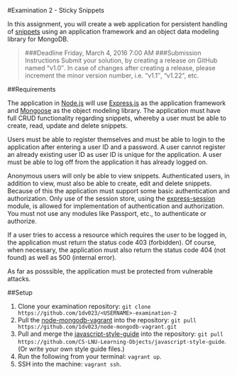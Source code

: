 #Examination 2 - Sticky Snippets

In this assignment, you will create a web application for persistent handling of [snippets](https://en.wikipedia.org/wiki/Snippet_(programming)) using an application framework and an object data modeling library for MongoDB.

>###Deadline
Friday, March 4, 2016 7:00 AM 
###Submission Instructions
Submit your solution, by creating a release on GitHub named “v1.0″. In case of changes after creating a release, please increment the minor version number, i.e. “v1.1″, “v1.22", etc.

##Requirements

The application in [Node.js](https://nodejs.org/en/) will use [Express.js](http://expressjs.com/) as the application  framework and [Mongoose](http://mongoosejs.com/) as  the object modeling library. The application must have full CRUD functionality regarding snippets, whereby a user must be able to create, read, update and delete snippets.

Users must be able to register themselves and must be able to login to the application after entering a user ID and a password. A user cannot register an already existing user ID as user ID is unique for the application. A user must be able to log off from the application it has already logged on.

Anonymous users will only be able to view snippets. Authenticated users, in addition to view, must also be able to create, edit and delete snippets.  Because of this the application must support some basic authentication and authorization. Only use of the session store, using the [express-session](https://github.com/expressjs/session) module, is allowed for implementation of authentication and authorization. You must not use any modules like Passport, etc., to authenticate or authorize.

If a user tries to access a resource which requires the user to be logged in, the application must return the status code 403 (forbidden). Of course, when necessary, the application must also return the status code 404 (not found) as well as 500 (internal error).

As far as posssible, the application must be protected from vulnerable attacks.

##Setup
1. Clone your examination repository: `git clone https://github.com/1dv023/<USERNAME>-examination-2`
2. Pull the [node-mongodb-vagrant](https://github.com/1dv023/node-mongodb-vagrant) into the repository: `git pull https://github.com/1dv023/node-mongodb-vagrant.git`
3. Pull and merge the [javascript-style-guide](https://github.com/CS-LNU-Learning-Objects/javascript-style-guide) into the repository: `git pull https://github.com/CS-LNU-Learning-Objects/javascript-style-guide`. (Or write your own style guide files.)
4. Run the following from your terminal: `vagrant up`.
5. SSH into the machine: `vagrant ssh`.

